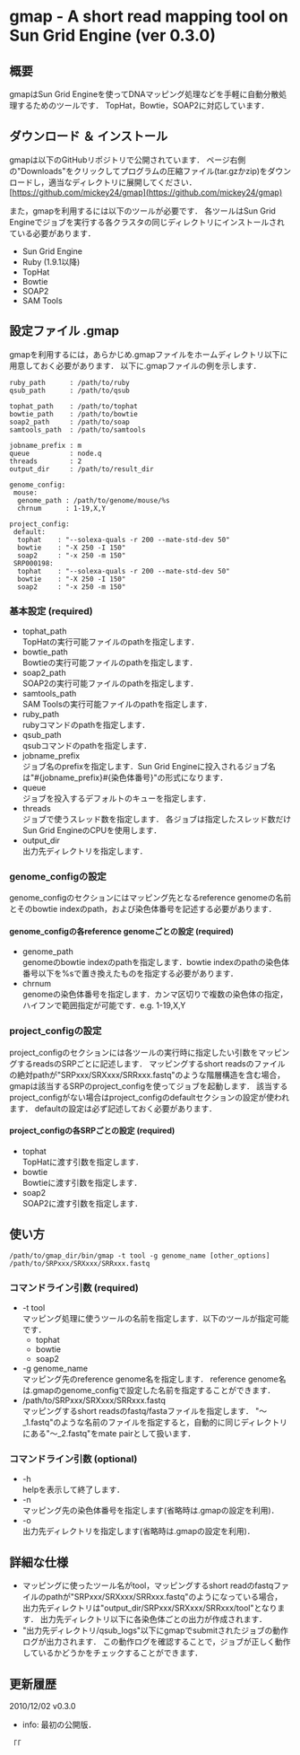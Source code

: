 gmap - A short read mapping tool on Sun Grid Engine (ver 0.3.0)
===============================================================

概要
----

gmapはSun Grid Engineを使ってDNAマッピング処理などを手軽に自動分散処理するためのツールです．
TopHat，Bowtie，SOAP2に対応しています．

ダウンロード ＆ インストール
------------

gmapは以下のGitHubリポジトリで公開されています．
ページ右側の"Downloads"をクリックしてプログラムの圧縮ファイル(tar.gzかzip)をダウンロードし，適当なディレクトリに展開してください．  
[https://github.com/mickey24/gmap](https://github.com/mickey24/gmap)

また，gmapを利用するには以下のツールが必要です．
各ツールはSun Grid Engineでジョブを実行する各クラスタの同じディレクトリにインストールされている必要があります．

* Sun Grid Engine
* Ruby (1.9.1以降)
* TopHat
* Bowtie
* SOAP2
* SAM Tools

設定ファイル .gmap
------------------

gmapを利用するには，あらかじめ.gmapファイルをホームディレクトリ以下に用意しておく必要があります．
以下に.gmapファイルの例を示します．

    ruby_path      : /path/to/ruby
    qsub_path      : /path/to/qsub
    
    tophat_path    : /path/to/tophat
    bowtie_path    : /path/to/bowtie
    soap2_path     : /path/to/soap
    samtools_path  : /path/to/samtools
    
    jobname_prefix : m
    queue          : node.q
    threads        : 2
    output_dir     : /path/to/result_dir
    
    genome_config:
     mouse:
      genome_path : /path/to/genome/mouse/%s
      chrnum      : 1-19,X,Y
    
    project_config:
     default:
      tophat    : "--solexa-quals -r 200 --mate-std-dev 50"
      bowtie    : "-X 250 -I 150"
      soap2     : "-x 250 -m 150"
     SRP000198:
      tophat    : "--solexa-quals -r 200 --mate-std-dev 50"
      bowtie    : "-X 250 -I 150"
      soap2     : "-x 250 -m 150"

### 基本設定 (required)

* tophat_path  
  TopHatの実行可能ファイルのpathを指定します．
* bowtie_path  
  Bowtieの実行可能ファイルのpathを指定します．
* soap2_path  
  SOAP2の実行可能ファイルのpathを指定します．
* samtools_path  
  SAM Toolsの実行可能ファイルのpathを指定します．
* ruby_path  
  rubyコマンドのpathを指定します．
* qsub_path  
  qsubコマンドのpathを指定します．
* jobname_prefix  
  ジョブ名のprefixを指定します．Sun Grid Engineに投入されるジョブ名は"#{jobname_prefix}#{染色体番号}"の形式になります．
* queue  
  ジョブを投入するデフォルトのキューを指定します．
* threads  
  ジョブで使うスレッド数を指定します． 各ジョブは指定したスレッド数だけSun Grid EngineのCPUを使用します．
* output_dir  
  出力先ディレクトリを指定します．

### genome_configの設定

genome_configのセクションにはマッピング先となるreference genomeの名前とそのbowtie indexのpath，および染色体番号を記述する必要があります．

#### genome_configの各reference genomeごとの設定 (required)

* genome_path  
  genomeのbowtie indexのpathを指定します．bowtie indexのpathの染色体番号以下を%sで置き換えたものを指定する必要があります．
* chrnum  
  genomeの染色体番号を指定します．カンマ区切りで複数の染色体の指定，ハイフンで範囲指定が可能です．e.g. 1-19,X,Y

### project_configの設定

project_configのセクションには各ツールの実行時に指定したい引数をマッピングするreadsのSRPごとに記述します．
マッピングするshort readsのファイルの絶対pathが"SRPxxx/SRXxxx/SRRxxx.fastq"のような階層構造を含む場合，gmapは該当するSRPのproject_configを使ってジョブを起動します．
該当するproject_configがない場合はproject_configのdefaultセクションの設定が使われます．
defaultの設定は必ず記述しておく必要があります．

#### project_configの各SRPごとの設定 (required)

* tophat  
  TopHatに渡す引数を指定します．
* bowtie  
  Bowtieに渡す引数を指定します．
* soap2  
  SOAP2に渡す引数を指定します．

使い方
------

    /path/to/gmap_dir/bin/gmap -t tool -g genome_name [other_options] /path/to/SRPxxx/SRXxxx/SRRxxx.fastq

### コマンドライン引数 (required)

* -t tool  
  マッピング処理に使うツールの名前を指定します．以下のツールが指定可能です．
  - tophat
  - bowtie
  - soap2
* -g genome_name  
  マッピング先のreference genome名を指定します．
  reference genome名は.gmapのgenome_configで設定した名前を指定することができます．
* /path/to/SRPxxx/SRXxxx/SRRxxx.fastq  
  マッピングするshort readsのfastq/fastaファイルを指定します．
  "〜\_1.fastq"のような名前のファイルを指定すると，自動的に同じディレクトリにある"〜\_2.fastq"をmate pairとして扱います．

### コマンドライン引数 (optional)

* -h  
  helpを表示して終了します．
* -n  
  マッピング先の染色体番号を指定します(省略時は.gmapの設定を利用)．
* -o  
  出力先ディレクトリを指定します(省略時は.gmapの設定を利用)．

詳細な仕様
----------

* マッピングに使ったツール名がtool，マッピングするshort readのfastqファイルのpathが"SRPxxx/SRXxxx/SRRxxx.fastq"のようになっている場合，
  出力先ディレクトリは"output_dir/SRPxxx/SRXxxx/SRRxxx/tool"となります．
  出力先ディレクトリ以下に各染色体ごとの出力が作成されます．
* "出力先ディレクトリ/qsub\_logs"以下にgmapでsubmitされたジョブの動作ログが出力されます．
  この動作ログを確認することで，ジョブが正しく動作しているかどうかをチェックすることができます．

更新履歴
--------

2010/12/02 v0.3.0
  - info: 最初の公開版．

「「
